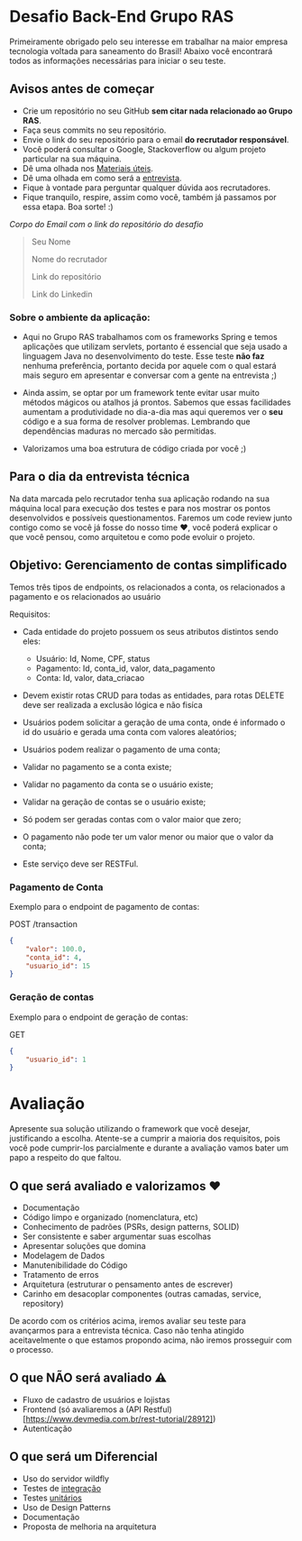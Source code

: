 # Desafio Back-End Grupo RAS

Primeiramente obrigado pelo seu interesse em trabalhar na maior empresa tecnologia voltada para saneamento do Brasil! Abaixo você encontrará todos as informações necessárias para iniciar o seu teste.

## Avisos antes de começar

-   Crie um repositório no seu GitHub **sem citar nada relacionado ao Grupo RAS**.
-   Faça seus commits no seu repositório.
-   Envie o link do seu repositório para o email **do recrutador responsável**.
-   Você poderá consultar o Google, Stackoverflow ou algum projeto particular na sua máquina.
-   Dê uma olhada nos [Materiais úteis](#materiais-úteis).
-   Dê uma olhada em como será a [entrevista](#para-o-dia-da-entrevista-técnica).
-   Fique à vontade para perguntar qualquer dúvida aos recrutadores.
-   Fique tranquilo, respire, assim como você, também já passamos por essa etapa. Boa sorte! :)

_Corpo do Email com o link do repositório do desafio_

> Seu Nome
>
> Nome do recrutador
>
> Link do repositório
>
> Link do Linkedin

### Sobre o ambiente da aplicação:

-   Aqui no Grupo RAS trabalhamos com os frameworks Spring e temos aplicações que utilizam servlets, portanto é essencial que seja usado a linguagem Java no desenvolvimento do teste. Esse teste **não faz** nenhuma preferência, portanto decida por aquele com o qual estará mais seguro em apresentar e conversar com a gente na entrevista ;)

-   Ainda assim, se optar por um framework tente evitar usar muito métodos mágicos ou atalhos já prontos. Sabemos que essas facilidades aumentam a produtividade no dia-a-dia mas aqui queremos ver o **seu** código e a sua forma de resolver problemas. Lembrando que dependências maduras no mercado são permitidas.

-   Valorizamos uma boa estrutura de código criada por você ;)

## Para o dia da entrevista técnica

Na data marcada pelo recrutador tenha sua aplicação rodando na sua máquina local para execução dos testes e para nos mostrar os pontos desenvolvidos e possíveis questionamentos.
Faremos um code review junto contigo como se você já fosse do nosso time :heart:, você poderá explicar o que você pensou, como arquitetou e como pode evoluir o projeto.

## Objetivo: Gerenciamento de contas simplificado

Temos três tipos de endpoints, os relacionados a conta, os relacionados a pagamento e os relacionados ao usuário

Requisitos:

-   Cada entidade do projeto possuem os seus atributos distintos sendo eles:
    - Usuário: Id, Nome, CPF, status
    - Pagamento: Id, conta_id, valor, data_pagamento
    - Conta: Id, valor, data_criacao

-   Devem existir rotas CRUD para todas as entidades, para rotas DELETE deve ser realizada a exclusão lógica e não fisíca

-   Usuários podem solicitar a geração de uma conta, onde é informado o id do usuário e gerada uma conta com valores aleatórios;

-   Usuários podem realizar o pagamento de uma conta;  

-   Validar no pagamento se a conta existe;
  
-   Validar no pagamento da conta se o usuário existe;
  
-   Validar na geração de contas se o usuário existe;
  
-   Só podem ser geradas contas com o valor maior que zero;
  
-   O pagamento não pode ter um valor menor ou maior que o valor da conta;
  
-   Este serviço deve ser RESTFul.

  ### Pagamento de Conta

Exemplo para o endpoint de pagamento de contas: 

POST /transaction

```json
{
    "valor": 100.0,
    "conta_id": 4,
    "usuario_id": 15
}
```

  ### Geração de contas

Exemplo para o endpoint de geração de contas: 

GET 

```json
{
    "usuario_id": 1
}
```

# Avaliação

Apresente sua solução utilizando o framework que você desejar, justificando a escolha.
Atente-se a cumprir a maioria dos requisitos, pois você pode cumprir-los parcialmente e durante a avaliação vamos bater um papo a respeito do que faltou.

## O que será avaliado e valorizamos :heart:

-   Documentação
-   Código limpo e organizado (nomenclatura, etc)
-   Conhecimento de padrões (PSRs, design patterns, SOLID)
-   Ser consistente e saber argumentar suas escolhas
-   Apresentar soluções que domina
-   Modelagem de Dados
-   Manutenibilidade do Código
-   Tratamento de erros
-   Arquitetura (estruturar o pensamento antes de escrever)
-   Carinho em desacoplar componentes (outras camadas, service, repository)

De acordo com os critérios acima, iremos avaliar seu teste para avançarmos para a entrevista técnica.
Caso não tenha atingido aceitavelmente o que estamos propondo acima, não iremos prosseguir com o processo.

## O que NÃO será avaliado :warning:

-   Fluxo de cadastro de usuários e lojistas
-   Frontend (só avaliaremos a (API Restful)[https://www.devmedia.com.br/rest-tutorial/28912])
-   Autenticação

## O que será um Diferencial

-   Uso do servidor wildfly
-   Testes de [integração](https://www.atlassian.com/continuous-delivery/software-testing/types-of-software-testing)
-   Testes [unitários](https://www.atlassian.com/continuous-delivery/software-testing/types-of-software-testing)
-   Uso de Design Patterns
-   Documentação
-   Proposta de melhoria na arquitetura
